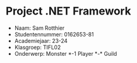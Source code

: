 # Project .NET Framework

* Naam: Sam Rotthier
* Studentennummer: 0162653-81
* Academiejaar: 23-24
* Klasgroep: TIFL02
* Onderwerp: Monster *-1 Player \*-\* Guild